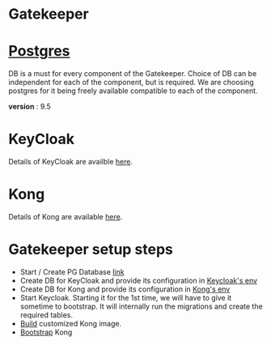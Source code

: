 # Gatekeeper

# [Postgres](./postgres/postgres.md)
DB is a must for every component of the Gatekeeper.
Choice of DB can be independent for each of the component, but is required. We are choosing postgres for it being freely available compatible to each of the component.

__version__ : 9.5


# KeyCloak
Details of KeyCloak are availble [here](./keycloak/KeyCloak.md).

# Kong
Details of Kong are available [here](./kong/Kong.md).


# Gatekeeper setup steps
- Start / Create PG Database [link](./postgres/postgres.md)
- Create DB for KeyCloak and provide its configuration in [Keycloak's env](./keycloak/keycloak_env.list)
- Create DB for Kong and provide its configuration in [Kong's env](./kong/kong_env.list)
- Start Keycloak. Starting it for the 1st time, we will have to give it sometime to bootstrap. It will internally run the migrations and create the required tables.
- [Build](./kong/Kong.md#build) customized Kong image.
- [Bootstrap](./kong/Kong.md#bootstrap) Kong